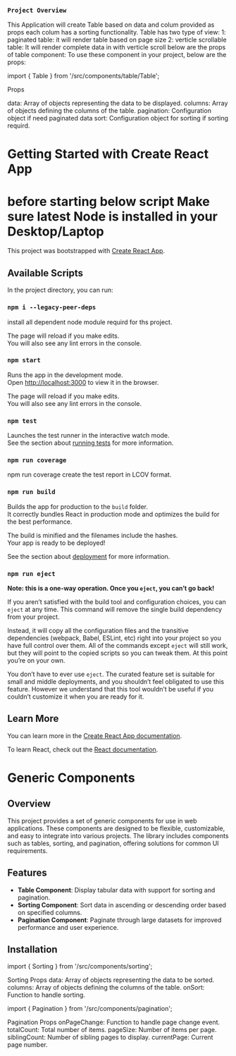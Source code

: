 ### `Project Overview`

This Application will create Table based on data and colum provided as props each colum has a sorting functionality. Table has two type of view:
1: paginated table: it will render table based on page size
2: verticle scrollable table: It will render complete data in  with verticle scroll
below are the props of table component:
To use these component in your project, below are the props:

import { Table } from '<fromProjectPath>/src/components/table/Table';

<Table
  data={data}
  columns={columns}
  pagination={{ isPaginationRequired: true, pageSize: 10 }}
  sort={{ isSortRequired: true, defaultSortKey: 'columnName', defaultSortOrder: 'asc' }}
/>
Props

data: Array of objects representing the data to be displayed.
columns: Array of objects defining the columns of the table.
pagination: Configuration object if need  paginated data
sort: Configuration object for sorting if sorting requird.


# Getting Started with Create React App

# before starting below script Make sure latest Node is installed in your Desktop/Laptop

This project was bootstrapped with [Create React App](https://github.com/facebook/create-react-app).

## Available Scripts

In the project directory, you can run:
### `npm i --legacy-peer-deps`

install all dependent node module requird for ths project.

The page will reload if you make edits.\
You will also see any lint errors in the console.

### `npm start`

Runs the app in the development mode.\
Open [http://localhost:3000](http://localhost:3000) to view it in the browser.

The page will reload if you make edits.\
You will also see any lint errors in the console.

### `npm test`

Launches the test runner in the interactive watch mode.\
See the section about [running tests](https://facebook.github.io/create-react-app/docs/running-tests) for more information.

### `npm run coverage`

npm run coverage create the test report in LCOV format.

### `npm run build`

Builds the app for production to the `build` folder.\
It correctly bundles React in production mode and optimizes the build for the best performance.

The build is minified and the filenames include the hashes.\
Your app is ready to be deployed!

See the section about [deployment](https://facebook.github.io/create-react-app/docs/deployment) for more information.

### `npm run eject`

**Note: this is a one-way operation. Once you `eject`, you can’t go back!**

If you aren’t satisfied with the build tool and configuration choices, you can `eject` at any time. This command will remove the single build dependency from your project.

Instead, it will copy all the configuration files and the transitive dependencies (webpack, Babel, ESLint, etc) right into your project so you have full control over them. All of the commands except `eject` will still work, but they will point to the copied scripts so you can tweak them. At this point you’re on your own.

You don’t have to ever use `eject`. The curated feature set is suitable for small and middle deployments, and you shouldn’t feel obligated to use this feature. However we understand that this tool wouldn’t be useful if you couldn’t customize it when you are ready for it.




## Learn More

You can learn more in the [Create React App documentation](https://facebook.github.io/create-react-app/docs/getting-started).

To learn React, check out the [React documentation](https://reactjs.org/).



# Generic Components 

## Overview

This project provides a set of generic components for use in web applications. These components are designed to be flexible, customizable, and easy to integrate into various projects. The library includes components such as tables, sorting, and pagination, offering solutions for common UI requirements.

## Features

- **Table Component**: Display tabular data with support for sorting and pagination.
- **Sorting Component**: Sort data in ascending or descending order based on specified columns.
- **Pagination Component**: Paginate through large datasets for improved performance and user experience.

## Installation



import { Sorting } from '<fromProjectPath>/src/components/sorting';

<Sorting
  data={data}
  columns={columns}
  onSort={handleSort}
/>
Sorting Props
data: Array of objects representing the data to be sorted.
columns: Array of objects defining the columns of the table.
onSort: Function to handle sorting.

import { Pagination } from '<fromProjectPath>/src/components/pagination';

<Pagination
  onPageChange={handlePageChange}
  totalCount={totalCount}
  pageSize={pageSize}
  siblingCount={siblingCount}
  currentPage={currentPage}
/>

Pagination Props
onPageChange: Function to handle page change event.
totalCount: Total number of items.
pageSize: Number of items per page.
siblingCount: Number of sibling pages to display.
currentPage: Current page number.
